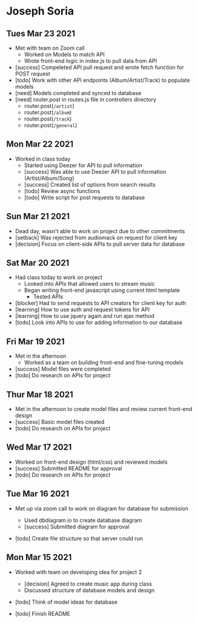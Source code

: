 # Joseph Soria

## Tues Mar 23 2021

- Met with team on Zoom call
    - Worked on Models to match API
    - Wrote front-end logic in index.js to pull data from API
- [success] Compeleted API pull request and wrote fetch function for POST request
- [todo] Work with other API endpoints (Album/Artist/Track) to populate models
- [need] Models completed and synced to database
- [need] router.post in routes.js file in controllers directory
    - router.post(`/artist`)
    - router.post(`/album`)
    - router.post(`/track`)
    - router.post(`/general`)

## Mon Mar 22 2021

- Worked in class today
    - Started using Deezer for API to pull information
    - [success] Was able to use Deezer API to pull information (Artist/Album/Song)
    - [success] Created list of options from search results
    - [todo] Review async functions
    - [todo] Write script for post requests to database
## Sun Mar 21 2021

- Dead day, wasn't able to work on project due to other commitments
- [setback] Was rejected from audiomack on request for client key
- [decision] Focus on client-side APIs to pull server data for database 
## Sat Mar 20 2021

- Had class today to work on project
    - Looked into APIs that allowed users to stream music
    - Began writing front-end javascript using current html template
        - Tested APIs
- [blocker] Had to send requests to API creators for client key for auth
- [learning] How to use auth and request tokens for API
- [learning] How to use jquery again and run ajax method
- [todo] Look into APIs to use for adding information to our database
## Fri Mar 19 2021

- Met in the afternoon
    - Worked as a team on building front-end and fine-tuning models
- [success] Model files were completed
- [todo] Do research on APIs for project
## Thur Mar 18 2021

- Met in the afternoon to create model files and review current front-end design
- [success] Basic model files created
- [todo] Do research on APIs for project
## Wed Mar 17 2021

- Worked on front-end design (html/css) and reviewed models
- [success] Submitted README for approval
- [todo] Do research on APIs for project
## Tue Mar 16 2021

- Met up via zoom call to work on diagram for database for submission
    - Used dbdiagram.io to create database diagram
    - [success] Submitted diagram for approval

- [todo] Create file structure so that server could run

## Mon Mar 15 2021

- Worked with team on developing idea for project 2
    - [decision] Agreed to create music app during class
    - Discussed structure of database models and design

- [todo] Think of model ideas for database
- [todo] Finish README

